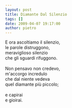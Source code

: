 ```yaml
---
layout: post
title: Diamante Dal Silenzio
tags: []
date: 2009-04-07 19:17:00
author: pietro
---
```

E ora ascoltiamo il silenzio,<br/>le parole distruggono,<br/>meraviglioso silenzio<br/>che gli sguardi rifuggono.<br/><br/>Non pensavo non credevo,<br/>m'accorgo incredulo<br/>che dal niente vedeva<br/>quel diamante più piccolo;<br/><br/>e capirai<br/>e gioirai.
